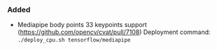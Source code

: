 ### Added

- Mediapipe body points 33 keypoints support
  (<https://github.com/opencv/cvat/pull/7108>)
  Deployment command: `./deploy_cpu.sh tensorflow/mediapipe`

